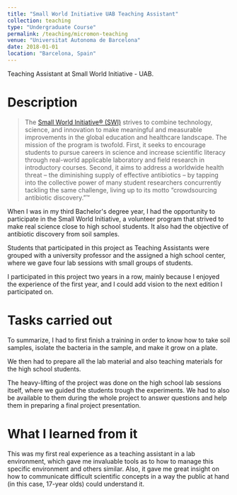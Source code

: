 ```yaml
---
title: "Small World Initiative UAB Teaching Assistant"
collection: teaching
type: "Undergraduate Course"
permalink: /teaching/micromon-teaching
venue: "Universitat Autonoma de Barcelona"
date: 2018-01-01
location: "Barcelona, Spain"
---
```


Teaching Assistant at Small World Initiative - UAB.

Description
======
>The [Small World Initiative® (SWI)](https://www.smallworldinitiative.org/) strives to combine technology, science, and innovation to make meaningful and measurable improvements in the global education and healthcare landscape.
The mission of the program is twofold.
First, it seeks to encourage students to pursue careers in science and increase scientific literacy through real-world applicable laboratory and field research in introductory courses.
Second, it aims to address a worldwide health threat – the diminishing supply of effective antibiotics – by tapping into the collective power of many student researchers concurrently tackling the same challenge, living up to its motto “crowdsourcing antibiotic discovery.”™

When I was in my third Bachelor's degree year, I had the opportunity to participate in the Small World Initiative, a volunteer program that strived to make real science close to high school students. It also had the objective of antibiotic discovery from soil samples.

Students that participated in this project as Teaching Assistants were grouped with a university professor and the assigned a high school center, where we gave four lab sessions with small groups of students.

I participated in this project two years in a row, mainly because I enjoyed the experience of the first year, and I could add vision to the next edition I participated on.

Tasks carried out
======
To summarize, I had to first finish a training in order to know how to take soil samples, isolate the bacteria in the sample, and make it grow on a plate.

We then had to prepare all the lab material and also teaching materials for the high school students.

The heavy-lifting of the project was done on the high school lab sessions itself, where we guided the students trough the experiments. We had to also be available to them during the whole project to answer questions and help them in preparing a final project presentation.

What I learned from it
======
This was my first real experience as a teaching assistant in a lab environment, which gave me invaluable tools as to how to manage this specific environment and others similar. Also, it gave me great insight on how to communicate difficult scientific concepts in a way the public at hand (in this case, 17-year olds) could understand it.